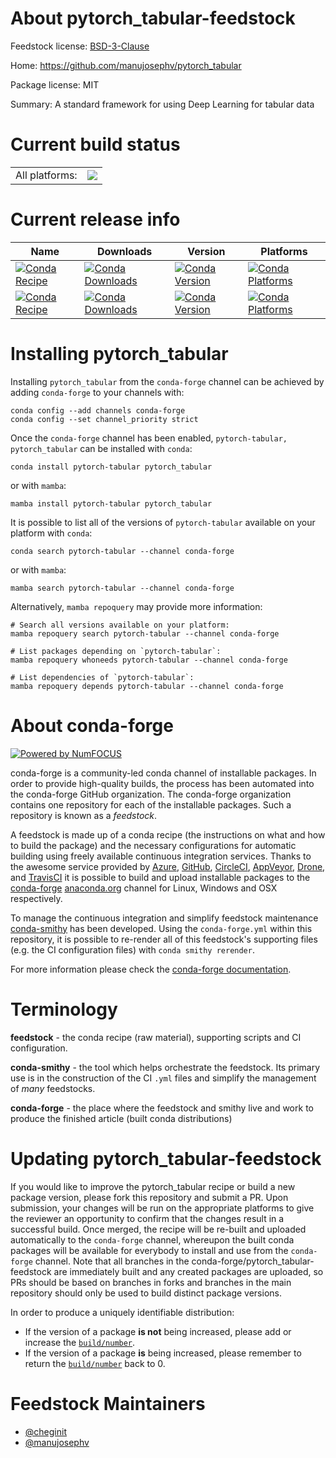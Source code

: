About pytorch_tabular-feedstock
===============================

Feedstock license: [BSD-3-Clause](https://github.com/conda-forge/pytorch_tabular-feedstock/blob/main/LICENSE.txt)

Home: https://github.com/manujosephv/pytorch_tabular

Package license: MIT

Summary: A standard framework for using Deep Learning for tabular data

Current build status
====================


<table><tr><td>All platforms:</td>
    <td>
      <a href="https://dev.azure.com/conda-forge/feedstock-builds/_build/latest?definitionId=19873&branchName=main">
        <img src="https://dev.azure.com/conda-forge/feedstock-builds/_apis/build/status/pytorch_tabular-feedstock?branchName=main">
      </a>
    </td>
  </tr>
</table>

Current release info
====================

| Name | Downloads | Version | Platforms |
| --- | --- | --- | --- |
| [![Conda Recipe](https://img.shields.io/badge/recipe-pytorch--tabular-green.svg)](https://anaconda.org/conda-forge/pytorch-tabular) | [![Conda Downloads](https://img.shields.io/conda/dn/conda-forge/pytorch-tabular.svg)](https://anaconda.org/conda-forge/pytorch-tabular) | [![Conda Version](https://img.shields.io/conda/vn/conda-forge/pytorch-tabular.svg)](https://anaconda.org/conda-forge/pytorch-tabular) | [![Conda Platforms](https://img.shields.io/conda/pn/conda-forge/pytorch-tabular.svg)](https://anaconda.org/conda-forge/pytorch-tabular) |
| [![Conda Recipe](https://img.shields.io/badge/recipe-pytorch_tabular-green.svg)](https://anaconda.org/conda-forge/pytorch_tabular) | [![Conda Downloads](https://img.shields.io/conda/dn/conda-forge/pytorch_tabular.svg)](https://anaconda.org/conda-forge/pytorch_tabular) | [![Conda Version](https://img.shields.io/conda/vn/conda-forge/pytorch_tabular.svg)](https://anaconda.org/conda-forge/pytorch_tabular) | [![Conda Platforms](https://img.shields.io/conda/pn/conda-forge/pytorch_tabular.svg)](https://anaconda.org/conda-forge/pytorch_tabular) |

Installing pytorch_tabular
==========================

Installing `pytorch_tabular` from the `conda-forge` channel can be achieved by adding `conda-forge` to your channels with:

```
conda config --add channels conda-forge
conda config --set channel_priority strict
```

Once the `conda-forge` channel has been enabled, `pytorch-tabular, pytorch_tabular` can be installed with `conda`:

```
conda install pytorch-tabular pytorch_tabular
```

or with `mamba`:

```
mamba install pytorch-tabular pytorch_tabular
```

It is possible to list all of the versions of `pytorch-tabular` available on your platform with `conda`:

```
conda search pytorch-tabular --channel conda-forge
```

or with `mamba`:

```
mamba search pytorch-tabular --channel conda-forge
```

Alternatively, `mamba repoquery` may provide more information:

```
# Search all versions available on your platform:
mamba repoquery search pytorch-tabular --channel conda-forge

# List packages depending on `pytorch-tabular`:
mamba repoquery whoneeds pytorch-tabular --channel conda-forge

# List dependencies of `pytorch-tabular`:
mamba repoquery depends pytorch-tabular --channel conda-forge
```


About conda-forge
=================

[![Powered by
NumFOCUS](https://img.shields.io/badge/powered%20by-NumFOCUS-orange.svg?style=flat&colorA=E1523D&colorB=007D8A)](https://numfocus.org)

conda-forge is a community-led conda channel of installable packages.
In order to provide high-quality builds, the process has been automated into the
conda-forge GitHub organization. The conda-forge organization contains one repository
for each of the installable packages. Such a repository is known as a *feedstock*.

A feedstock is made up of a conda recipe (the instructions on what and how to build
the package) and the necessary configurations for automatic building using freely
available continuous integration services. Thanks to the awesome service provided by
[Azure](https://azure.microsoft.com/en-us/services/devops/), [GitHub](https://github.com/),
[CircleCI](https://circleci.com/), [AppVeyor](https://www.appveyor.com/),
[Drone](https://cloud.drone.io/welcome), and [TravisCI](https://travis-ci.com/)
it is possible to build and upload installable packages to the
[conda-forge](https://anaconda.org/conda-forge) [anaconda.org](https://anaconda.org/)
channel for Linux, Windows and OSX respectively.

To manage the continuous integration and simplify feedstock maintenance
[conda-smithy](https://github.com/conda-forge/conda-smithy) has been developed.
Using the ``conda-forge.yml`` within this repository, it is possible to re-render all of
this feedstock's supporting files (e.g. the CI configuration files) with ``conda smithy rerender``.

For more information please check the [conda-forge documentation](https://conda-forge.org/docs/).

Terminology
===========

**feedstock** - the conda recipe (raw material), supporting scripts and CI configuration.

**conda-smithy** - the tool which helps orchestrate the feedstock.
                   Its primary use is in the construction of the CI ``.yml`` files
                   and simplify the management of *many* feedstocks.

**conda-forge** - the place where the feedstock and smithy live and work to
                  produce the finished article (built conda distributions)


Updating pytorch_tabular-feedstock
==================================

If you would like to improve the pytorch_tabular recipe or build a new
package version, please fork this repository and submit a PR. Upon submission,
your changes will be run on the appropriate platforms to give the reviewer an
opportunity to confirm that the changes result in a successful build. Once
merged, the recipe will be re-built and uploaded automatically to the
`conda-forge` channel, whereupon the built conda packages will be available for
everybody to install and use from the `conda-forge` channel.
Note that all branches in the conda-forge/pytorch_tabular-feedstock are
immediately built and any created packages are uploaded, so PRs should be based
on branches in forks and branches in the main repository should only be used to
build distinct package versions.

In order to produce a uniquely identifiable distribution:
 * If the version of a package **is not** being increased, please add or increase
   the [``build/number``](https://docs.conda.io/projects/conda-build/en/latest/resources/define-metadata.html#build-number-and-string).
 * If the version of a package **is** being increased, please remember to return
   the [``build/number``](https://docs.conda.io/projects/conda-build/en/latest/resources/define-metadata.html#build-number-and-string)
   back to 0.

Feedstock Maintainers
=====================

* [@cheginit](https://github.com/cheginit/)
* [@manujosephv](https://github.com/manujosephv/)

